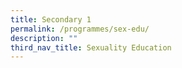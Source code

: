 ```yaml
---
title: Secondary 1
permalink: /programmes/sex-edu/
description: ""
third_nav_title: Sexuality Education
---
```

